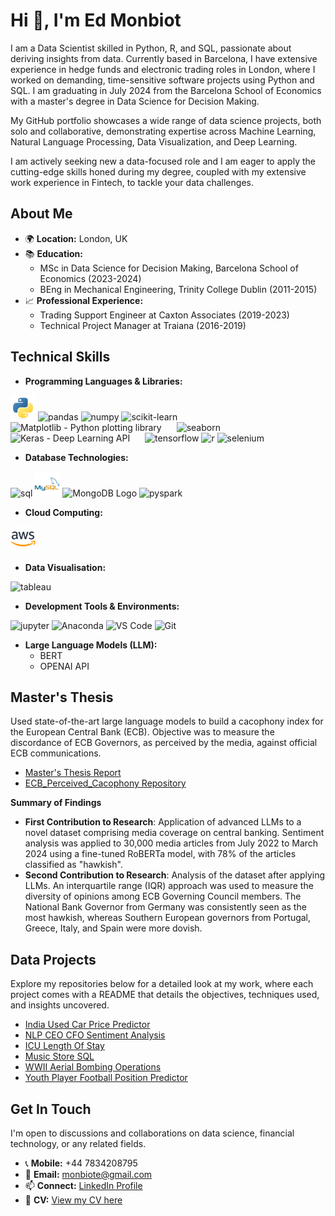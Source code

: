 # Hi 👋, I'm Ed Monbiot

I am a Data Scientist skilled in Python, R, and SQL, passionate about deriving insights from data. Currently based in Barcelona, I have extensive experience in hedge funds and electronic trading roles in London, where I worked on demanding, time-sensitive software projects using Python and SQL. I am graduating in July 2024 from the Barcelona School of Economics with a master's degree in Data Science for Decision Making. 

My GitHub portfolio showcases a wide range of data science projects, both solo and collaborative, demonstrating expertise across Machine Learning, Natural Language Processing, Data Visualization, and Deep Learning.

I am actively seeking new a data-focused role and I am eager to apply the cutting-edge skills honed during my degree, coupled with my extensive work experience in Fintech, to tackle your data challenges.

## About Me

- 🌍 **Location:** London, UK
- 📚 **Education:** 
  - MSc in Data Science for Decision Making, Barcelona School of Economics (2023-2024)
  - BEng in Mechanical Engineering, Trinity College Dublin (2011-2015)
- 📈 **Professional Experience:** 
  - Trading Support Engineer at Caxton Associates (2019-2023)
  - Technical Project Manager at Traiana (2016-2019)

## Technical Skills

- **Programming Languages & Libraries:**
<p align="left">
  <img src="https://raw.githubusercontent.com/devicons/devicon/master/icons/python/python-original.svg" alt="python" width="40" height="40"/>
  <img src="https://upload.wikimedia.org/wikipedia/commons/2/22/Pandas_mark.svg" alt="pandas" width="40" height="40"/>
  <img src="https://numpy.org/images/logo.svg" alt="numpy" width="40" height="40"/>
  <img src="https://upload.wikimedia.org/wikipedia/commons/0/05/Scikit_learn_logo_small.svg" alt="scikit-learn" width="40" height="40"/>
  <img src="https://matplotlib.org/stable/_images/sphx_glr_logos2_003.png" alt="Matplotlib - Python plotting library" width="100" height="50" style="margin-right: 20px;"/>
  <img src="https://seaborn.pydata.org/_static/logo-wide-lightbg.svg" alt="seaborn" width="70" height="40"/>
  <img src="https://keras.io/img/logo.png" alt="Keras - Deep Learning API" width="80" height="40" style="margin-right: 20px;"/>
  <img src="https://www.tensorflow.org/images/tf_logo_social.png" alt="tensorflow" width="40" height="40"/>
  <img src="https://www.r-project.org/logo/Rlogo.svg" alt="r" width="40" height="40"/>
  <img src="https://www.selenium.dev/images/selenium_logo_square_green.png" alt="selenium" width="40" height="40"/>
</p>

- **Database Technologies:**
<p align="left">
  <img src="https://www.svgrepo.com/show/255832/sql.svg" alt="sql" width="40" height="40"/> <!-- Generic SQL icon -->
  <img src="https://raw.githubusercontent.com/devicons/devicon/master/icons/mysql/mysql-original-wordmark.svg" alt="mysql" width="40" height="40"/>
  <img src="https://webassets.mongodb.com/_com_assets/cms/MongoDB_Logo_FullColorBlack_RGB-4td3yuxzjs.png" alt="MongoDB Logo" width="80" height="40"/>
  <img src="https://upload.wikimedia.org/wikipedia/commons/f/f3/Apache_Spark_logo.svg" alt="pyspark" width="40" height="40"/> <!-- PySpark logo -->
</p>

- **Cloud Computing:**
<p align="left">
  <img src="https://raw.githubusercontent.com/devicons/devicon/master/icons/amazonwebservices/amazonwebservices-original-wordmark.svg" alt="aws" width="40" height="40"/>
</p>

- **Data Visualisation:**
<p align="left">
  <img src="https://cdn.worldvectorlogo.com/logos/tableau-software.svg" alt="tableau" width="40" height="40"/>
</p>

- **Development Tools & Environments:**
<p align="left">
  <img src="https://raw.githubusercontent.com/jupyter/design/master/logos/Square%20Logo/squarelogo-greytext-orangebody-greymoons/squarelogo-greytext-orangebody-greymoons.png" alt="jupyter" width="40" height="40"/>
  <img src="https://cdn.jsdelivr.net/gh/devicons/devicon/icons/anaconda/anaconda-original-wordmark.svg" alt="Anaconda" width="40" height="40"/>
  <img src="https://upload.wikimedia.org/wikipedia/commons/9/9a/Visual_Studio_Code_1.35_icon.svg" alt="VS Code" width="40" height="40"/>
  <img src="https://upload.wikimedia.org/wikipedia/commons/e/e0/Git-logo.svg" alt="Git" width="40" height="40"/>
</p>

- **Large Language Models (LLM):**
  - BERT
  - OPENAI API


## Master's Thesis

Used state-of-the-art large language models to build a cacophony index for the European Central Bank (ECB). Objective was to measure the discordance of ECB Governors, as perceived by the media, against official ECB communications.

- [Master's Thesis Report](https://github.com/monbiote/ECB_Perceived_Cacophony/blob/main/Master_Thesis_ECB_Cacophony_Index.pdf)
- [ECB_Perceived_Cacophony Repository](https://github.com/monbiote/ECB_Perceived_Cacophony)

**Summary of Findings**

- **First Contribution to Research**: Application of advanced LLMs to a novel dataset comprising media coverage on central banking. Sentiment analysis was applied to 30,000 media articles from July 2022 to March 2024 using a fine-tuned RoBERTa model, with 78% of the articles classified as "hawkish".
- **Second Contribution to Research**: Analysis of the dataset after applying LLMs. An interquartile range (IQR) approach was used to measure the diversity of opinions among ECB Governing Council members. The National Bank Governor from Germany was consistently seen as the most hawkish, whereas Southern European governors from Portugal, Greece, Italy, and Spain were more dovish.

## Data Projects

Explore my repositories below for a detailed look at my work, where each project comes with a README that details the objectives, techniques used, and insights uncovered.

- [India Used Car Price Predictor](https://github.com/monbiote/India_Used_Car_Price_Predictor)
- [NLP CEO CFO Sentiment Analysis](https://github.com/monbiote/NLP_CEO_CFO_Sentiment_Analysis)
- [ICU Length Of Stay](https://github.com/monbiote/ICU_Length_Of_Stay)
- [Music Store SQL](https://github.com/monbiote/Music_Store_SQL)
- [WWII Aerial Bombing Operations](https://github.com/monbiote/WWII_Aerial_Bombing_Operations)
- [Youth Player Football Position Predictor](https://github.com/monbiote/Youth_Player_Football_Position_Predictor)

## Get In Touch

I'm open to discussions and collaborations on data science, financial technology, or any related fields.

- 📞 **Mobile:** +44 7834208795
- 📧 **Email:** monbiote@gmail.com
- 📫 **Connect:** [LinkedIn Profile](https://www.linkedin.com/in/edward-monbiot-609047a6/)
- 📄 **CV:** [View my CV here](https://github.com/monbiote/edward_monbiot_cv/blob/main/E_Monbiot_CV.pdf)
